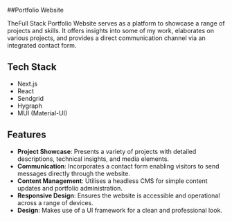##Portfolio Website

TheFull Stack Portfolio Website serves as a platform to showcase a range of projects and skills. It offers insights into some of my work, elaborates on various projects, and provides a direct communication channel via an integrated contact form.

## Tech Stack
- Next.js
- React
- Sendgrid
- Hygraph
- MUI (Material-UI)

## Features
- **Project Showcase**: Presents a variety of projects with detailed descriptions, technical insights, and media elements.
- **Communication**: Incorporates a contact form enabling visitors to send messages directly through the website.
- **Content Management**: Utilises a headless CMS for simple content updates and portfolio administration.
- **Responsive Design**: Ensures the website is accessible and operational across a range of devices.
- **Design**: Makes use of a UI framework for a clean and professional look.
